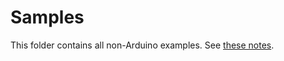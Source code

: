 # Samples

This folder contains all non-Arduino examples. See [these notes](../README.md#samples-examples).
